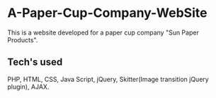 A-Paper-Cup-Company-WebSite
===========================
This is a website developed for a paper cup company "Sun Paper Products".

Tech's used
-----------
PHP,
HTML,
CSS,
Java Script,
jQuery,
Skitter(Image transition jQuery plugin),
AJAX.
